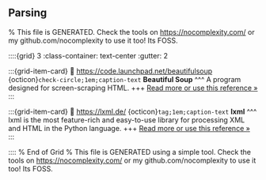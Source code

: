 ## Parsing  

% This file is GENERATED. Check the tools on https://nocomplexity.com/ or my github.com/nocomplexity to use it too! Its FOSS. 

::::{grid} 3
:class-container: text-center
:gutter: 2

:::{grid-item-card}
:link: https://code.launchpad.net/beautifulsoup 
{octicon}`check-circle;1em;caption-text` **Beautiful Soup**
^^^
A program designed for screen-scraping HTML.
+++
[Read more or use this reference »](https://code.launchpad.net/beautifulsoup)
:::


:::{grid-item-card}
:link: https://lxml.de/ 
{octicon}`tag;1em;caption-text` **lxml**
^^^
lxml is the most feature-rich and easy-to-use library for processing XML and HTML in the Python language.
+++
[Read more or use this reference »](https://lxml.de/)
:::


:::: 
 % End of Grid 
% This file is GENERATED using a simple tool. Check the tools on https://nocomplexity.com/ or my github.com/nocomplexity to use it too! Its FOSS. 

